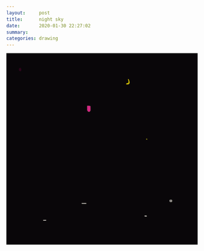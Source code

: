```yaml
---
layout:     post
title:      night sky
date:       2020-01-30 22:27:02
summary:    
categories: drawing
---
```

![night sky](/images/diary/night-sky.png ".")
